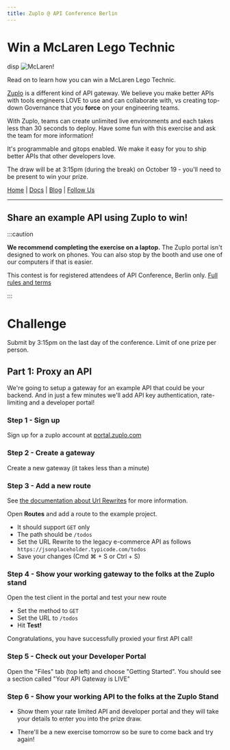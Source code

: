 ```yaml
---
title: Zuplo @ API Conference Berlin
---
```


# Win a McLaren Lego Technic

disp
![McLaren!](./mclaren.png)

Read on to learn how you can win a McLaren Lego Technic.

[Zuplo](https://zuplo.com) is a different kind of API gateway. We believe you make better APIs with tools engineers LOVE to use and can collaborate with, vs creating top-down Governance that you **force** on your engineering teams.

With Zuplo, teams can create unlimited live environments and each takes less than 30 seconds to deploy. Have some fun with this exercise and ask the team for more information!

It's programmable and gitops enabled. We make it easy for you to ship better APIs that other developers love.

The draw will be at 3:15pm (during the break) on October 19 - you'll need to be present to win your prize.

[Home](https://zuplo.com) | [Docs](/docs) | [Blog](/blog) | [Follow Us](https://twitter.com/zuplo)

---

## Share an example API using Zuplo to win!

:::caution

**We recommend completing the exercise on a laptop.** The Zuplo portal isn't designed to work on phones. You can also stop by the booth and use one of our computers if that is easier.

This contest is for registered attendees of API Conference, Berlin only.
[Full rules and terms](./conference-prize-terms.md)

:::

# Challenge

Submit by 3:15pm on the last day of the conference. Limit of one prize per person.

## Part 1: Proxy an API

We're going to setup a gateway for an example API that could be your backend. And in just a few minutes we'll add API key authentication, rate-limiting and a developer portal!

### Step 1 - Sign up

Sign up for a zuplo account at [portal.zuplo.com](https://portal.zuplo.com)

### Step 2 - Create a gateway

Create a new gateway (it takes less than a minute)

### Step 3 - Add a new route

See [the documentation about Url Rewrites](../handlers/url-rewrite.md) for more information.

Open **Routes** and add a route to the example project.

- It should support `GET` only
- The path should be `/todos`
- Set the URL Rewrite to the legacy e-commerce API as follows
  `https://jsonplaceholder.typicode.com/todos`
- Save your changes (Cmd ⌘ + S or Ctrl + S)

### Step 4 - Show your working gateway to the folks at the Zuplo stand

Open the test client <ApiTestConsoleTabIcon /> in the portal and test your new route

- Set the method to `GET`
- Set the URL to `/todos`
- Hit **Test!**

Congratulations, you have successfully proxied your first API call!

### Step 5 - Check out your Developer Portal

Open the "Files" tab (top left) and choose "Getting Started". You should see a section called "Your API Gateway is LIVE"

### Step 6 - Show your working API to the folks at the Zuplo Stand

- Show them your rate limited API and developer portal and they will take your details to enter you into the prize draw.

- There'll be a new exercise tomorrow so be sure to come back and try again!
